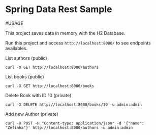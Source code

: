 # Spring Data Rest Sample


#USAGE

This project saves data in memory with the H2 Database.

Run this project and access `http://localhost:8080/` to see endpoints availables.

List authors (public)

`curl -X GET http://localhost:8080/authors`

List books (public)

`curl -X GET http://localhost:8080/books`

Delete Book with ID 10 (private)

`curl -X DELETE http://localhost:8080/books/10 -u admin:admin`

Add new Author (private)

`curl -X POST -H "Content-type: application/json" -d '{"name": "Zefinha"}' http://localhost:8080/authors -u admin:admin`


